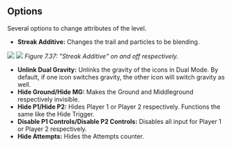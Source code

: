 ## Options
Several options to change attributes of the level.

- **Streak Additive:** Changes the trail and particles to be blending.

![](https://guia.jorge603.xyz/assets/img/figures/130.png)
![](https://guia.jorge603.xyz/assets/img/figures/131.png)
*Figure 7.37: "Streak Additive" on and off respectively.*<br>

- **Unlink Dual Gravity:** Unlinks the gravity of the icons in Dual Mode. By default, if one icon switches gravity, the other icon will switch gravity as well.
- **Hide Ground/Hide MG:** Makes the Ground and Middleground respectively invisible.
- **Hide P1/Hide P2:** Hides Player 1 or Player 2 respectively. Functions the same like the Hide Trigger.
- **Disable P1 Controls/Disable P2 Controls:** Disables all input for Player 1 or Player 2 respectively.
- **Hide Attempts:** Hides the Attempts counter.